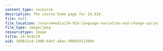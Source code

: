 ```yaml
---
content_type: resource
description: The course home page for 24.914.
file: null
file_location: /coursemedia/24-914-language-variation-and-change-spring-2019/108812cd1d06b4afa8acd96858113964_24-914s19.jpg
file_type: image/jpeg
resourcetype: Image
title: 24-914s19
uid: 108812cd-1d06-b4af-a8ac-d96858113964
---
```

